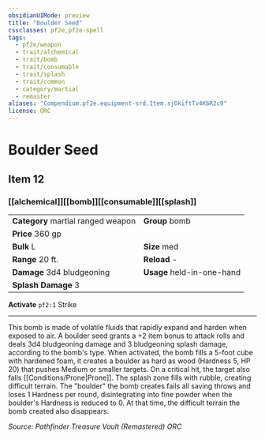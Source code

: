 ```yaml
---
obsidianUIMode: preview
title: "Boulder Seed"
cssclasses: pf2e,pf2e-spell
tags:
  - pf2e/weapon
  - trait/alchemical
  - trait/bomb
  - trait/consumable
  - trait/splash
  - trait/common
  - category/martial
  - remaster
aliases: "Compendium.pf2e.equipment-srd.Item.sjOkiftTv4KbR2c0"
license: ORC
---
```

# Boulder Seed
## Item 12
### [[alchemical]][[bomb]][[consumable]][[splash]]

|  |  |
| -- | -- |
| **Category** martial ranged weapon | **Group** bomb |
| **Price** 360 gp |  |
| **Bulk** L | **Size** med |
|**Range** 20 ft.| **Reload** -|
| **Damage** 3d4 bludgeoning  | **Usage** held-in-one-hand |
| **Splash Damage** 3 | |


**Activate** `pf2:1` Strike

* * *

This bomb is made of volatile fluids that rapidly expand and harden when exposed to air. A boulder seed grants a +2 item bonus to attack rolls and deals 3d4 bludgeoning damage and 3 bludgeoning splash damage, according to the bomb's type. When activated, the bomb fills a 5-foot cube with hardened foam, it creates a boulder as hard as wood (Hardness 5, HP 20) that pushes Medium or smaller targets. On a critical hit, the target also falls [[Conditions/Prone|Prone]]. The splash zone fills with rubble, creating difficult terrain. The "boulder" the bomb creates fails all saving throws and loses 1 Hardness per round, disintegrating into fine powder when the boulder's Hardness is reduced to 0. At that time, the difficult terrain the bomb created also disappears.

*Source: Pathfinder Treasure Vault (Remastered)*
*ORC*